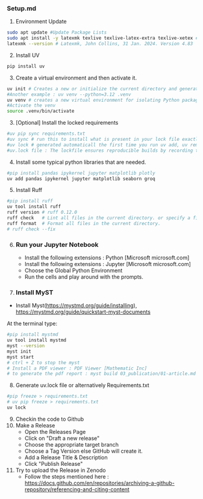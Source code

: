 ### Setup.md

1. Environment Update
```bash
sudo apt update #Update Package Lists
sudo apt install -y latexmk texlive texlive-latex-extra texlive-xetex #Install latexmk and TeX Live for Myst
latexmk --version # Latexmk, John Collins, 31 Jan. 2024. Version 4.83
```

2. Install UV
```bash
pip install uv
```
3. Create a virtual environment and then activate it.
```bash
uv init # Creates a new or initialize the current directory and generates following files :  pyproject.toml, README.md, .python-version, main.py
#Another example : uv venv --python=3.12 .venv
uv venv # creates a new virtual environment for isolating Python packages and dependencies.
#Activate the venv
source .venv/bin/activate
```
3. [Optional] Install the locked requirements
 ```bash
#uv pip sync requirements.txt
#uv sync # run this to install what is present in your lock file exactly 
#uv lock # generated automaticall the first time you run uv add, uv remove or uv sync
#uv.lock file : The lockfile ensures reproducible builds by recording the exact versions of all dependencies that were resolved. 
```      
4. Install some typical python libraries that are needed.
 ```bash
 #pip install pandas ipykernel jupyter matplotlib plotly 
 uv add pandas ipykernel jupyter matplotlib seaborn groq
```
5. Install Ruff
```bash
#pip install ruff
uv tool install ruff
ruff version # ruff 0.12.0
ruff check   # Lint all files in the current directory. or specify a file name to check for that file.
ruff format  # Format all files in the current directory.
# ruff check --fix
```
6. ### Run your Jupyter Notebook
    - Install the following extensions  : Python [Microsoft microsoft.com]
    - Install the following extensions  : Jupyter [Microsoft microsoft.com]   
    - Choose the Global Python Environment 
    - Run the cells and play around with the prompts.

7. ### Install MyST
* Install Myst(https://mystmd.org/guide/installing), https://mystmd.org/guide/quickstart-myst-documents

At the terminal type:  
```bash
#pip install mystmd
uv tool install mystmd
myst --version
myst init
myst start
# ctrl + Z to stop the myst 
# Install a PDF viewer : PDF Viewer [Mathematic Inc]
# to generate the pdf report : myst build 03_publication/01-article.md --pdf --output 03_publication/01-article.pdf
``` 

8. Generate uv.lock file or alternatively Requirements.txt 
```bash
#pip freeze > requirements.txt
# uv pip freeze > requirements.txt
uv lock
```

9. Checkin the code to Github
10. Make a Release
    - Open the Releases Page
    - Click on "Draft a new release"
    - Choose the appropriate target branch
    - Choose a Tag Version else GitHub will create it.
    - Add a Release Title & Description
    - Click "Publish Release"
11. Try to upload the Release in Zenodo
     - Follow the steps mentioned here : https://docs.github.com/en/repositories/archiving-a-github-repository/referencing-and-citing-content

